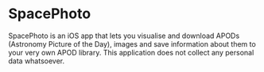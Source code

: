 # SpacePhoto
SpacePhoto is an iOS app that lets you visualise and download APODs (Astronomy Picture of the Day), images and save information about them to your very own APOD library.
This application does not collect any personal data whatsoever.

